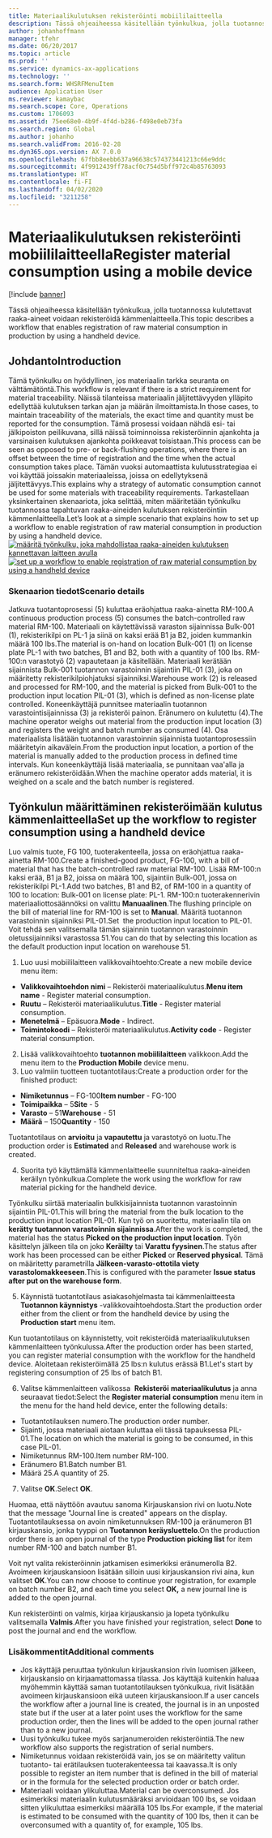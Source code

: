 ```yaml
---
title: Materiaalikulutuksen rekisteröinti mobiililaitteella
description: Tässä ohjeaiheessa käsitellään työnkulkua, jolla tuotannossa kulutettavat raaka-aineet voidaan rekisteröidä kämmenlaitteella.
author: johanhoffmann
manager: tfehr
ms.date: 06/20/2017
ms.topic: article
ms.prod: ''
ms.service: dynamics-ax-applications
ms.technology: ''
ms.search.form: WHSRFMenuItem
audience: Application User
ms.reviewer: kamaybac
ms.search.scope: Core, Operations
ms.custom: 1706093
ms.assetid: 75ee68e0-4b9f-4f4d-b286-f498e0eb73fa
ms.search.region: Global
ms.author: johanho
ms.search.validFrom: 2016-02-28
ms.dyn365.ops.version: AX 7.0.0
ms.openlocfilehash: 67fbb8eebb637a96638c574373441213c66e9ddc
ms.sourcegitcommit: 4f9912439ff78acf0c754d5bff972c4b85763093
ms.translationtype: HT
ms.contentlocale: fi-FI
ms.lasthandoff: 04/02/2020
ms.locfileid: "3211258"
---
```

# <a name="register-material-consumption-using-a-mobile-device"></a><span data-ttu-id="a3422-103">Materiaalikulutuksen rekisteröinti mobiililaitteella</span><span class="sxs-lookup"><span data-stu-id="a3422-103">Register material consumption using a mobile device</span></span>

[!include [banner](../includes/banner.md)]

<span data-ttu-id="a3422-104">Tässä ohjeaiheessa käsitellään työnkulkua, jolla tuotannossa kulutettavat raaka-aineet voidaan rekisteröidä kämmenlaitteella.</span><span class="sxs-lookup"><span data-stu-id="a3422-104">This topic describes a workflow that enables registration of raw material consumption in production by using a handheld device.</span></span>

<a name="introduction"></a><span data-ttu-id="a3422-105">Johdanto</span><span class="sxs-lookup"><span data-stu-id="a3422-105">Introduction</span></span>
------------

<span data-ttu-id="a3422-106">Tämä työnkulku on hyödyllinen, jos materiaalin tarkka seuranta on välttämätöntä.</span><span class="sxs-lookup"><span data-stu-id="a3422-106">This workflow is relevant if there is a strict requirement for material traceability.</span></span> <span data-ttu-id="a3422-107">Näissä tilanteissa materiaalin jäljitettävyyden ylläpito edellyttää kulutuksen tarkan ajan ja määrän ilmoittamista.</span><span class="sxs-lookup"><span data-stu-id="a3422-107">In those cases, to maintain traceability of the materials, the exact time and quantity must be reported for the consumption.</span></span> <span data-ttu-id="a3422-108">Tämä prosessi voidaan nähdä esi- tai jälkipoiston peilikuvana, sillä näissä toiminnoissa rekisteröinnin ajankohta ja varsinaisen kulutuksen ajankohta poikkeavat toisistaan.</span><span class="sxs-lookup"><span data-stu-id="a3422-108">This process can be seen as opposed to pre- or back-flushing operations, where there is an offset between the time of registration and the time when the actual consumption takes place.</span></span> <span data-ttu-id="a3422-109">Tämän vuoksi automaattista kulutusstrategiaa ei voi käyttää joissakin materiaaleissa, joissa on edellytyksenä jäljitettävyys.</span><span class="sxs-lookup"><span data-stu-id="a3422-109">This explains why a strategy of automatic consumption cannot be used for some materials with traceability requirements.</span></span> <span data-ttu-id="a3422-110">Tarkastellaan yksinkertainen skenaariota, joka selittää, miten määritetään työnkulku tuotannossa tapahtuvan raaka-aineiden kulutuksen rekisteröintiin kämmenlaitteella.</span><span class="sxs-lookup"><span data-stu-id="a3422-110">Let’s look at a simple scenario that explains how to set up a workflow to enable registration of raw material consumption in production by using a handheld device.</span></span> <span data-ttu-id="a3422-111">[![määritä työnkulku, joka mahdollistaa raaka-aineiden kulutuksen kannettavan laitteen avulla](./media/scenario3.png)](./media/scenario3.png)</span><span class="sxs-lookup"><span data-stu-id="a3422-111">[![set up a workflow to enable registration of raw material consumption by using a handheld device](./media/scenario3.png)](./media/scenario3.png)</span></span>

### <a name="scenario-details"></a><span data-ttu-id="a3422-112">Skenaarion tiedot</span><span class="sxs-lookup"><span data-stu-id="a3422-112">Scenario details</span></span>

<span data-ttu-id="a3422-113">Jatkuva tuotantoprosessi (5) kuluttaa eräohjattua raaka-ainetta RM-100.</span><span class="sxs-lookup"><span data-stu-id="a3422-113">A continuous production process (5) consumes the batch-controlled raw material RM-100.</span></span> <span data-ttu-id="a3422-114">Materiaali on käytettävissä varaston sijainnissa Bulk-001 (1), rekisterikilpi on PL-1 ja siinä on kaksi erää B1 ja B2, joiden kummankin määrä 100 lbs.</span><span class="sxs-lookup"><span data-stu-id="a3422-114">The material is on-hand on location Bulk-001 (1) on license plate PL-1 with two batches, B1 and B2, both with a quantity of 100 lbs.</span></span> <span data-ttu-id="a3422-115">RM-100:n varastotyö (2) vapautetaan ja käsitellään. Materiaali kerätään sijainnista Bulk-001 tuotannon varastoinnin sijaintiin PIL-01 (3), joka on määritetty rekisterikilpiohjatuksi sijainniksi.</span><span class="sxs-lookup"><span data-stu-id="a3422-115">Warehouse work (2) is released and processed for RM-100, and the material is picked from Bulk-001 to the production input location PIL-01 (3), which is defined as non-license plate controlled.</span></span> <span data-ttu-id="a3422-116">Koneenkäyttäjä punnitsee materiaalin tuotannon varastointisijainnissa (3) ja rekisteröi painon. Eränumero on kulutettu (4).</span><span class="sxs-lookup"><span data-stu-id="a3422-116">The machine operator weighs out material from the production input location (3) and registers the weight and batch number as consumed (4).</span></span> <span data-ttu-id="a3422-117">Osa materiaalista lisätään tuotannon varastoinnin sijainnista tuotantoprosessiin määritetyin aikavälein.</span><span class="sxs-lookup"><span data-stu-id="a3422-117">From the production input location, a portion of the material is manually added to the production process in defined time intervals.</span></span> <span data-ttu-id="a3422-118">Kun koneenkäyttäjä lisää materiaalia, se punnitaan vaa'alla ja eränumero rekisteröidään.</span><span class="sxs-lookup"><span data-stu-id="a3422-118">When the machine operator adds material, it is weighed on a scale and the batch number is registered.</span></span>

## <a name="set-up-theworkflow-to-register-consumption-using-a-handheld-device"></a><span data-ttu-id="a3422-119">Työnkulun määrittäminen rekisteröimään kulutus kämmenlaitteella</span><span class="sxs-lookup"><span data-stu-id="a3422-119">Set up the workflow to register consumption using a handheld device</span></span>
<span data-ttu-id="a3422-120">Luo valmis tuote, FG 100, tuoterakenteella, jossa on eräohjattua raaka-ainetta RM-100.</span><span class="sxs-lookup"><span data-stu-id="a3422-120">Create a finished-good product, FG-100, with a bill of material that has the batch-controlled raw material RM-100.</span></span> <span data-ttu-id="a3422-121">Lisää RM-100:n kaksi erää, B1 ja B2, joissa on määrä 100, sijaintiin Bulk-001, jossa on rekisterikilpi PL-1.</span><span class="sxs-lookup"><span data-stu-id="a3422-121">Add two batches, B1 and B2, of RM-100 in a quantity of 100 to location: Bulk-001 on license plate: PL-1.</span></span> <span data-ttu-id="a3422-122">RM-100:n tuoterakennerivin materiaaliottosäännöksi on valittu **Manuaalinen**.</span><span class="sxs-lookup"><span data-stu-id="a3422-122">The flushing principle on the bill of material line for RM-100 is set to **Manual**.</span></span> <span data-ttu-id="a3422-123">Määritä tuotannon varastoinnin sijainniksi PIL-01.</span><span class="sxs-lookup"><span data-stu-id="a3422-123">Set  the production input location to PIL-01.</span></span> <span data-ttu-id="a3422-124">Voit tehdä sen valitsemalla tämän sijainnin tuotannon varastoinnin oletussijainniksi varastossa 51.</span><span class="sxs-lookup"><span data-stu-id="a3422-124">You can do that by selecting this location as the default production input location on warehouse 51.</span></span>

1.  <span data-ttu-id="a3422-125">Luo uusi mobiililaitteen valikkovaihtoehto:</span><span class="sxs-lookup"><span data-stu-id="a3422-125">Create a new mobile device menu item:</span></span> 

-    <span data-ttu-id="a3422-126">**Valikkovaihtoehdon nimi** – Rekisteröi materiaalikulutus.</span><span class="sxs-lookup"><span data-stu-id="a3422-126">**Menu item name** - Register material consumption.</span></span> 
-    <span data-ttu-id="a3422-127">**Ruutu** – Rekisteröi materiaalikulutus.</span><span class="sxs-lookup"><span data-stu-id="a3422-127">**Title** - Register material consumption.</span></span> 
-    <span data-ttu-id="a3422-128">**Menetelmä** – Epäsuora.</span><span class="sxs-lookup"><span data-stu-id="a3422-128">**Mode** - Indirect.</span></span> 
-    <span data-ttu-id="a3422-129">**Toimintokoodi** – Rekisteröi materiaalikulutus.</span><span class="sxs-lookup"><span data-stu-id="a3422-129">**Activity code** - Register material consumption.</span></span>

2.  <span data-ttu-id="a3422-130">Lisää valikkovaihtoehto **tuotannon mobiililaitteen** valikkoon.</span><span class="sxs-lookup"><span data-stu-id="a3422-130">Add the menu item to the **Production Mobile** device menu.</span></span>
3.  <span data-ttu-id="a3422-131">Luo valmiin tuotteen tuotantotilaus:</span><span class="sxs-lookup"><span data-stu-id="a3422-131">Create a production order for the finished product:</span></span> 

-    <span data-ttu-id="a3422-132">**Nimiketunnus** – FG-100</span><span class="sxs-lookup"><span data-stu-id="a3422-132">**Item number** - FG-100</span></span> 
-    <span data-ttu-id="a3422-133">**Toimipaikka** – 5</span><span class="sxs-lookup"><span data-stu-id="a3422-133">**Site** - 5</span></span> 
-    <span data-ttu-id="a3422-134">**Varasto** – 51</span><span class="sxs-lookup"><span data-stu-id="a3422-134">**Warehouse** - 51</span></span> 
-    <span data-ttu-id="a3422-135">**Määrä** – 150</span><span class="sxs-lookup"><span data-stu-id="a3422-135">**Quantity** - 150</span></span>

<span data-ttu-id="a3422-136">Tuotantotilaus on **arvioitu** ja **vapautettu** ja varastotyö on luotu.</span><span class="sxs-lookup"><span data-stu-id="a3422-136">The production order is **Estimated** and **Released** and warehouse work is created.</span></span>

4.  <span data-ttu-id="a3422-137">Suorita työ käyttämällä kämmenlaitteelle suunniteltua raaka-aineiden keräilyn työnkulkua.</span><span class="sxs-lookup"><span data-stu-id="a3422-137">Complete the work using the workflow for raw material picking for the handheld device.</span></span>

<span data-ttu-id="a3422-138">Työnkulku siirtää materiaalin bulkkisijainnista tuotannon varastoinnin sijaintiin PIL-01.</span><span class="sxs-lookup"><span data-stu-id="a3422-138">This will bring the material from the bulk location to the production input location PIL-01.</span></span> <span data-ttu-id="a3422-139">Kun työ on suoritettu, materiaalin tila on **kerätty tuotannon varastoinnin sijainnissa**.</span><span class="sxs-lookup"><span data-stu-id="a3422-139">After the work is completed, the material has the status **Picked on the production input location**.</span></span> <span data-ttu-id="a3422-140">Työn käsittelyn jälkeen tila on joko **Keräilty** tai **Varattu fyysinen**.</span><span class="sxs-lookup"><span data-stu-id="a3422-140">The status after work has been processed can be either **Picked** or **Reserved physical**.</span></span> <span data-ttu-id="a3422-141">Tämä on määritetty parametrilla **Jälkeen-varasto-ottotila viety varastolomakkeeseen**.</span><span class="sxs-lookup"><span data-stu-id="a3422-141">This is configured with the parameter **Issue status after put on the warehouse form**.</span></span>

5.  <span data-ttu-id="a3422-142">Käynnistä tuotantotilaus asiakasohjelmasta tai kämmenlaitteesta **Tuotannon käynnistys** -valikkovaihtoehdosta.</span><span class="sxs-lookup"><span data-stu-id="a3422-142">Start the production order either from the client or from the handheld device by using the **Production start** menu item.</span></span>

<span data-ttu-id="a3422-143">Kun tuotantotilaus on käynnistetty, voit rekisteröidä materiaalikulutuksen kämmenlaitteen työnkulussa.</span><span class="sxs-lookup"><span data-stu-id="a3422-143">After the production order has been started, you can register material consumption with the workflow for the handheld device.</span></span> <span data-ttu-id="a3422-144">Aloitetaan rekisteröimällä 25 lbs:n kulutus erässä B1.</span><span class="sxs-lookup"><span data-stu-id="a3422-144">Let's start by registering consumption of 25 lbs of batch B1.</span></span>

6.  <span data-ttu-id="a3422-145">Valitse kämmenlaitteen valikossa  **Rekisteröi** **materiaalikulutus** ja anna seuraavat tiedot:</span><span class="sxs-lookup"><span data-stu-id="a3422-145">Select the **Register material** **consumption** menu item in the menu for the hand held device, enter the following details:</span></span> 

-    <span data-ttu-id="a3422-146">Tuotantotilauksen numero.</span><span class="sxs-lookup"><span data-stu-id="a3422-146">The production order number.</span></span> 
-    <span data-ttu-id="a3422-147">Sijainti, jossa materiaali aiotaan kuluttaa eli tässä tapauksessa PIL-01.</span><span class="sxs-lookup"><span data-stu-id="a3422-147">The location on which the material is going to be consumed, in this case PIL-01.</span></span> 
-    <span data-ttu-id="a3422-148">Nimiketunnus RM-100.</span><span class="sxs-lookup"><span data-stu-id="a3422-148">Item number RM-100.</span></span> 
-    <span data-ttu-id="a3422-149">Eränumero B1.</span><span class="sxs-lookup"><span data-stu-id="a3422-149">Batch number B1.</span></span> 
-    <span data-ttu-id="a3422-150">Määrä 25.</span><span class="sxs-lookup"><span data-stu-id="a3422-150">A quantity of 25.</span></span>

7.  <span data-ttu-id="a3422-151">Valitse **OK**.</span><span class="sxs-lookup"><span data-stu-id="a3422-151">Select **OK**.</span></span>

<span data-ttu-id="a3422-152">Huomaa, että näyttöön avautuu sanoma Kirjauskansion rivi on luotu.</span><span class="sxs-lookup"><span data-stu-id="a3422-152">Note that the message "Journal line is created" appears on the display.</span></span> <span data-ttu-id="a3422-153">Tuotantotilauksessa on avoin nimiketunnuksen RM-100 ja eränumeron B1 kirjauskansio, jonka tyyppi on **Tuotannon keräysluettelo**.</span><span class="sxs-lookup"><span data-stu-id="a3422-153">On the production order there is an open journal of the type **Production picking list** for item number RM-100 and batch number B1.</span></span> 

<span data-ttu-id="a3422-154">Voit nyt valita rekisteröinnin jatkamisen esimerkiksi eränumerolla B2. Avoimeen kirjauskansioon lisätään silloin uusi kirjauskansion rivi aina, kun valitset **OK**.</span><span class="sxs-lookup"><span data-stu-id="a3422-154">You can now choose to continue your registration, for example on batch number B2, and each time you select **OK,** a new journal line is added to the open journal.</span></span> 

<span data-ttu-id="a3422-155">Kun rekisteröinti on valmis, kirjaa kirjauskansio ja lopeta työnkulku valitsemalla **Valmis**.</span><span class="sxs-lookup"><span data-stu-id="a3422-155">After you have finished your registration, select **Done** to post the journal and end the workflow.</span></span>

### <a name="additional-comments"></a><span data-ttu-id="a3422-156">Lisäkommentit</span><span class="sxs-lookup"><span data-stu-id="a3422-156">Additional comments</span></span> 

-   <span data-ttu-id="a3422-157">Jos käyttäjä peruuttaa työnkulun kirjauskansion rivin luomisen jälkeen, kirjauskansio on kirjaamattomassa tilassa. Jos käyttäjä kuitenkin haluaa myöhemmin käyttää saman tuotantotilauksen työnkulkua, rivit lisätään avoimeen kirjauskansioon eikä uuteen kirjauskansioon.</span><span class="sxs-lookup"><span data-stu-id="a3422-157">If a user cancels the workflow after a journal line is created, the journal is in an unposted state but if the user at a later point uses the workflow for the same production order, then the lines will be added to the open journal rather than to a new journal.</span></span>
-   <span data-ttu-id="a3422-158">Uusi työnkulku tukee myös sarjanumeroiden rekisteröintiä.</span><span class="sxs-lookup"><span data-stu-id="a3422-158">The new workflow also supports the registration of serial numbers.</span></span>
-   <span data-ttu-id="a3422-159">Nimiketunnus voidaan rekisteröidä vain, jos se on määritetty valitun tuotanto- tai erätilauksen tuoterakenteessa tai kaavassa.</span><span class="sxs-lookup"><span data-stu-id="a3422-159">It is only possible to register an item number that is defined in the bill of material or in the formula for the selected production order or batch order.</span></span>
-   <span data-ttu-id="a3422-160">Materiaali voidaan ylikuluttaa.</span><span class="sxs-lookup"><span data-stu-id="a3422-160">Material can be overconsumed.</span></span> <span data-ttu-id="a3422-161">Jos esimerkiksi materiaalin kulutusmääräksi arvioidaan 100 lbs, se voidaan sitten ylikuluttaa esimerkiksi määrällä 105 lbs.</span><span class="sxs-lookup"><span data-stu-id="a3422-161">For example, if the material is estimated to be consumed with the quantity of 100 lbs, then it can be overconsumed with a quantity of, for example, 105 lbs.</span></span>


